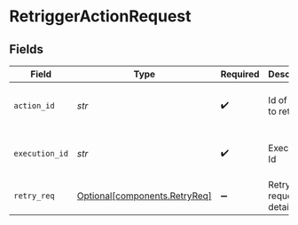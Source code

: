 # RetriggerActionRequest


## Fields

| Field                                                            | Type                                                             | Required                                                         | Description                                                      | Example                                                          |
| ---------------------------------------------------------------- | ---------------------------------------------------------------- | ---------------------------------------------------------------- | ---------------------------------------------------------------- | ---------------------------------------------------------------- |
| `action_id`                                                      | *str*                                                            | :heavy_check_mark:                                               | Id of Action to retry.                                           | 9ec3711b-db63-449c-b894-54d5bb622a8f                             |
| `execution_id`                                                   | *str*                                                            | :heavy_check_mark:                                               | Execution Id                                                     | 9baf184f-bc81-4128-bca3-d974c90a12c4                             |
| `retry_req`                                                      | [Optional[components.RetryReq]](../../models/shared/retryreq.md) | :heavy_minus_sign:                                               | Retry request details.                                           |                                                                  |